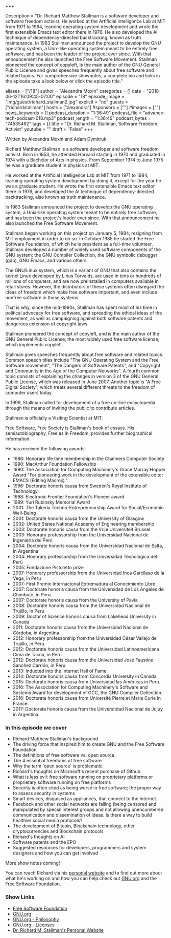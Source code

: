 +++

Description = "Dr. Richard Matthew Stallman is a software developer and software freedom activist. He worked at the Artificial Intelligence Lab at MIT from 1971 to 1984, learning operating system development and wrote the first extensible Emacs text editor there in 1976. He also developed the AI technique of dependency-directed backtracking, known as truth maintenance. In 1983 Stallman announced the project to develop the GNU operating system, a Unix-like operating system meant to be entirely free software, and has been the leader of the project ever since. With that announcement he also launched the Free Software Movement. Stallman pioneered the concept of copyleft, is the main author of the GNU General Public License and gives speeches frequently about free software and related topics. For comprehensive shownotes, a complete bio and links in the episode take a look below or click the episode title."

aliases = ["/18"]
author = "Alexandra Moxin"
categories = []
date = "2018-06-12T16:09:45-07:00"
episode = "18"
episode_image = "img/guest/richard_stallman2.jpg"
explicit = "no"
guests = ["richardstallman"]
hosts = ["alexandra"]
#sponsors = [""]
#images = [""]
news_keywords = []
podcast_duration = "1:36:49"
podcast_file = "advance-tech-podcast-018.mp3"
podcast_length = "1:36:49"
podcast_bytes = "74535492"
tags = []
title = "Dr. Richard M. Stallman, Software Freedom Activist"
youtube = ""
draft = "False"
+++

Written by Alexandra Moxin and Adam Dymitruk

Richard Matthew Stallman is a software developer and software freedom activist. Born in 1953, he attended Harvard starting in 1970 and graduated in 1974 with a Bachelor of Arts in physics. From September 1974 to June 1975 he was a graduate student in physics at MIT.

He worked at the Artificial Intelligence Lab at MIT from 1971 to 1984, learning operating system development by doing it, except for the year he was a graduate student. He wrote the first extensible Emacs text editor there in 1976, and developed the AI technique of dependency-directed backtracking, also known as truth maintenance.

In 1983 Stallman announced the project to develop the GNU operating system, a Unix-like operating system meant to be entirely free software, and has been the project's leader ever since. With that announcement he also launched the Free Software Movement.

Stallman began working on this project on January 5, 1984, resigning from MIT employment in order to do so. In October 1985 he started the Free Software Foundation, of which he is president as a full-time volunteer. Stallman developed a number of widely used software components of the GNU system: the GNU Compiler Collection, the GNU symbolic debugger (gdb), GNU Emacs, and various others.

The GNU/Linux system, which is a variant of GNU that also contains the kernel Linux developed by Linus Torvalds, are used in tens or hundreds of millions of computers, and are now preinstalled in computers available in retail stores. However, the distributors of these systems often disregard the ideas of freedom which make free software important, and even include nonfree software in those systems.

That is why, since the mid-1990s, Stallman has spent most of his time in political advocacy for free software, and spreading the ethical ideas of the movement, as well as campaigning against both software patents and dangerous extension of copyright laws.

Stallman pioneered the concept of copyleft, and is the main author of the GNU General Public License, the most widely used free software license, which implements copyleft.

Stallman gives speeches frequently about free software and related topics. Common speech titles include "The GNU Operating System and the Free Software movement", "The Dangers of Software Patents", and "Copyright and Community in the Age of the Computer Networks". A fourth common topic consists of explaining the changes in version 3 of the GNU General Public License, which was released in June 2007. Another topic is "A Free Digital Society", which treats several different threats to the freedom of computer users today.

In 1999, Stallman called for development of a free on-line encyclopedia through the means of inviting the public to contribute articles.

Stallman is officially a Visiting Scientist at MIT.

Free Software, Free Society is Stallman's book of essays. His semiautobiography, Free as in Freedom, provides further biographical information.

He has received the following awards:

* 1986: Honorary life time membership in the Chalmers Computer Society
* 1990: MacArthur Foundation Fellowship
* 1990: The Association for Computing Machinery's Grace Murray Hopper Award "For pioneering work in the development of the extensible editor EMACS (Editing Macros)."
* 1996: Doctorate honoris causa from Sweden's Royal Institute of Technology
* 1998: Electronic Frontier Foundation's Pioneer award
* 1999: Yuri Rubinsky Memorial Award
* 2001: The Takeda Techno-Entrepreneurship Award for Social/Economic Well-Being
* 2001: Doctorate honoris causa from the University of Glasgow
* 2002: United States National Academy of Engineering membership
* 2003: Doctorate honoris causa from the Vrije Universiteit Brussel
* 2003: Honorary professorship from the Universidad Nacional de Ingeniería del Perú
* 2004: Doctorate honoris causa from the Universidad Nacional de Salta, in Argentina
* 2004: Honorary professorship from the Universidad Tecnológica del Perú
* 2005: Fondazione Pistoletto prize
* 2007: Honorary professorship from the Universidad Inca Garcilaso de la Vega, in Peru
* 2007: First Premio Internacional Extremadura al Conocimiento Libre
* 2007: Doctorate honoris causa from the Universidad de Los Angeles de Chimbote, in Peru
* 2007: Doctorate honoris causa from the University of Pavia
* 2008: Doctorate honoris causa from the Universidad Nacional de Trujillo, in Peru
* 2009: Doctor of Science honoris causa from Lakehead University in Canada
* 2011: Doctorate honoris causa from the Universidad Nacional de Córdoba, in Argentina
* 2012: Honorary professorship from the Universidad César Vallejo de Trujillo, in Peru
* 2012: Doctorate honoris causa from the Universidad Latinoamericana Cima de Tacna, in Peru
* 2012: Doctorate honoris causa from the Universidad José Faustino Sanchez Carrión, in Peru
* 2013: Inducted into the Internet Hall of Fame
* 2014: Doctorate honoris causa from Concordia University in Canada
* 2015: Doctorate honoris causa from Universidad las Américas in Peru.
* 2016: The Association for Computing Machinery's Software and Systems Award for development of GCC, the GNU Compiler Collection.
* 2016: Doctorate honoris causa from Université Pierre et Marie Curie in France.
* 2017: Doctorate honoris causa from the Universitdad Nacional de Jujuy in Argentina.

### In this episode we cover

* Richard Matthew Stallman's background
* The driving force that inspired him to create GNU and the Free Software Foundation
* The definitions of free software vs. open source
* The 4 essential freedoms of free software
* Why the term 'open source' is problematic
* Richard's thoughts on Microsoft's recent purchase of Github
* What is less evil: free software running on proprietary platforms or proprietary software running on free platforms
* Security is often cited as being worse in free software; the proper way to assess security in systems
* Smart devices, disguised as appliances, that connect to the Internet
* Facebook and other social networks are failing (being censored and manipulated by special interest groups and not allowing unencumbered communication and dissemination of ideas. Is there a way to build healthier social media protocols?
* The development of Bitcoin, Blockchain technology, other cryptocurrencies and Blockchain protocols
* Richard's thoughts on AI
* Software patents and the EPO
* Suggested resources for developers, programmers and system designers and how you can get involved

More show notes coming!

You can reach Richard via his [personal website](https://stallman.org/) and to find out more about what he's working on and how you can help check out [GNU.org](http://www.gnu.org/) and the [Free Software Foundation](https://www.fsf.org/).

### Show Links

* [Free Software Foundation](https://www.fsf.org/)
* [GNU.org](http://www.gnu.org/)
* [GNU.org - Philosophy](http://www.gnu.org/philosophy/philosophy.html)
* [GNU.org - Licenses](http://www.gnu.org/licenses/licenses.html)
* [Dr. Richard M. Stallman's Personal Website](https://stallman.org/)












